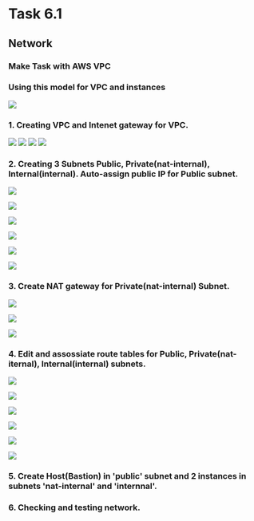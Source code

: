 # Task 6.1

## Network 
### Make Task with AWS VPC 
### Using this model for VPC and instances

![](img/vpc101.png)

### 1. Creating VPC and Intenet gateway for VPC.

![](img/vpc1.png)
![](img/vpc2.png)
![](img/vpc3.png)
![](img/vpc4.png)
 
### 2. Creating 3 Subnets Public, Private(nat-internal), Internal(internal). Auto-assign public IP for Public subnet.

![](img/vpc5.png)

![](img/vpc6.png)

![](img/vpc7.png)

![](img/vpc8.png)

![](img/vpc9.png)

![](img/vpc10.png)

### 3. Create NAT gateway for Private(nat-internal) Subnet.

![](img/vpc14.png)

![](img/vpc15.png)

![](img/vpc10.png)

### 4. Edit and assossiate route tables for Public, Private(nat-iternal), Internal(internal) subnets.

![](img/vpc11.png)

![](img/vpc12.png)

![](img/vpc13.png)

![](img/vpc17.png)

![](img/vpc18.png)

![](img/vpc19.png)


### 5. Create Host(Bastion) in 'public' subnet and 2 instances in subnets 'nat-internal' and 'internnal'.

### 6. Checking and testing network.
